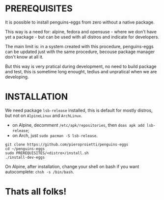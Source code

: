 # PREREQUISITES

It is possible to install penguins-eggs from zero without a native package.

This way is a need for: alpine, fedora and opensuse - where we don't have yet a package - but can be used with all distros and indicate for developers.

The main limit is: in a system created with this procedure, penguins-eggs can be updated just with the same procedure, becouse package manager don't know at all it.

But this way is very pratical during development, no need to build package and test, this is sometime long enought, tedius and unpratical when we are developing.

# INSTALLATION

We need package `lsb-release` installed, this is default for mostly distros, but not on `AlpineLinux`  and `ArchLinux`.
* on Alpine, decomment   `/etc/apk/repositories`, then `doas apk add lsb-release`;
* on Arch, just `sudo pacman -S lsb-release`.

```
git clone https://github.com/pieroproietti/penguins-eggs
cd ~/penguins-eggs
sudo PREREQUISITES/<distro>/install.sh
./install-dev-eggs
```

On Alpine, after installation, change your shell on bash if you want autocomplete: `chsh -s /bin/bash`.

# Thats all folks!









